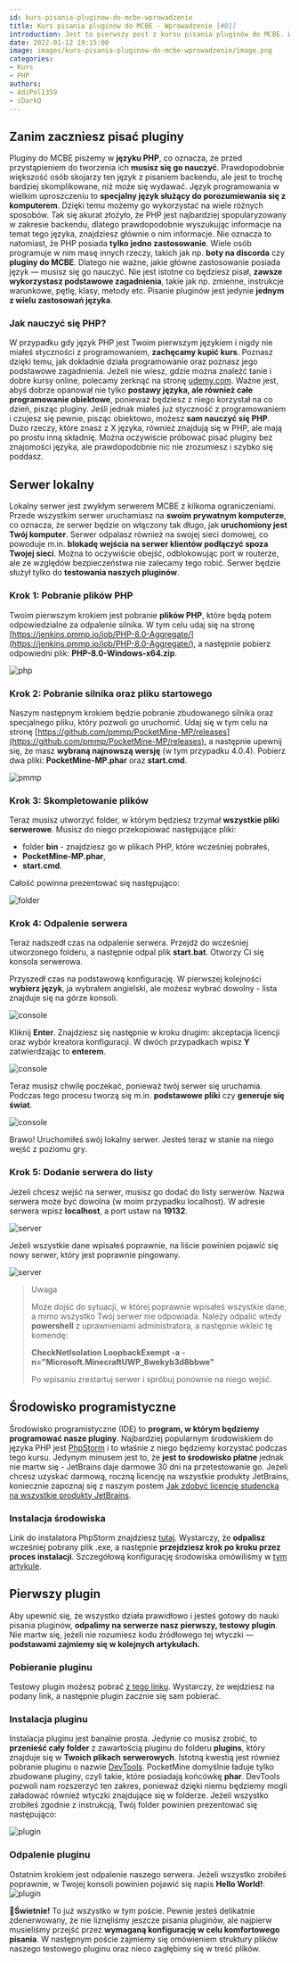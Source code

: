 ```yaml
---
id: kurs-pisania-pluginow-do-mcbe-wprowadzenie
title: Kurs pisania pluginów do MCBE - Wprowadzenie [#01]
introduction: Jest to pierwszy post z kursu pisania pluginów do MCBE. W tym artykule zajmiemy się omówieniem podstawowych zagadnień, postawieniem lokalnego serwera, zainstalowaniem środowiska programistycznego oraz odpalimy nasz pierwszy plugin.
date: 2022-01-12 19:15:00
image: images/kurs-pisania-pluginow-do-mcbe-wprowadzenie/image.png
categories:
- Kurs
- PHP
authors:
- AdiPol1359
- iDarkQ
---
```


## Zanim zaczniesz pisać pluginy
Pluginy do MCBE piszemy w <b>języku PHP</b>, co oznacza, że przed przystąpieniem do tworzenia ich <b>musisz się go nauczyć</b>. Prawdopodobnie większość osób skojarzy ten język z pisaniem backendu, ale jest to trochę bardziej skomplikowane, niż może się wydawać. Język programowania w wielkim uproszczeniu to <b>specjalny język służący do porozumiewania się z komputerem</b>. Dzięki temu możemy go wykorzystać na wiele różnych sposobów. Tak się akurat złożyło, że PHP jest najbardziej spopularyzowany w zakresie backendu, dlatego prawdopodobnie wyszukując informacje na temat tego języka, znajdziesz głównie o nim informacje. Nie oznacza to natomiast, że PHP posiada <b>tylko jedno zastosowanie</b>. Wiele osób programuje w nim masę innych rzeczy, takich jak np. <b>boty na discorda</b> czy <b>pluginy do MCBE</b>. Dlatego nie ważne, jakie główne zastosowanie posiada język — musisz się go nauczyć. Nie jest istotne co będziesz pisał, <b>zawsze wykorzystasz podstawowe zagadnienia</b>, takie jak np. zmienne, instrukcje warunkowe, pętlę, klasy, metody etc. Pisanie pluginów jest jedynie <b>jednym z wielu zastosowań języka</b>.

### Jak nauczyć się PHP?
W przypadku gdy język PHP jest Twoim pierwszym językiem i nigdy nie miałeś styczności z programowaniem, <b>zachęcamy kupić kurs</b>. Poznasz dzięki temu, jak dokładnie działa programowanie oraz poznasz jego podstawowe zagadnienia. Jeżeli nie wiesz, gdzie można znaleźć tanie i dobre kursy online, polecamy zerknąć na stronę [udemy.com](https://udemy.com). Ważne jest, abyś dobrze opanował nie tylko <b>postawy języka, ale również całe programowanie obiektowe</b>, ponieważ będziesz z niego korzystał na co dzień, pisząc pluginy. Jeśli jednak miałeś już styczność z programowaniem i czujesz się pewnie, pisząc obiektowo, możesz <b>sam nauczyć się PHP</b>. Dużo rzeczy, które znasz z X języka, również znajdują się w PHP, ale mają po prostu inną składnię. Można oczywiście próbować pisać pluginy bez znajomości języka, ale prawdopodobnie nic nie zrozumiesz i szybko się poddasz.

## Serwer lokalny
Lokalny serwer jest zwykłym serwerem MCBE z kilkoma ograniczeniami. Przede wszystkim serwer uruchamiasz na <b>swoim prywatnym komputerze</b>, co oznacza, że serwer będzie on włączony tak długo, jak <b>uruchomiony jest Twój komputer</b>. Serwer odpalasz również na swojej sieci domowej, co powoduje m.in. <b>blokadę wejścia na serwer klientów podłączyć spoza Twojej sieci</b>. Można to oczywiście obejść, odblokowując port w routerze, ale ze względów bezpieczeństwa nie zalecamy tego robić. Serwer będzie służył tylko do <b>testowania naszych pluginów</b>.

### Krok 1: Pobranie plików PHP
Twoim pierwszym krokiem jest pobranie <b>plików PHP</b>, które będą potem odpowiedzialne za odpalenie silnika. W tym celu udaj się na stronę [https://jenkins.pmmp.io/job/PHP-8.0-Aggregate/](https://jenkins.pmmp.io/job/PHP-8.0-Aggregate/), a następnie pobierz odpowiedni plik: <b>PHP-8.0-Windows-x64.zip</b>.

![php](images/kurs-pisania-pluginow-do-mcbe-wprowadzenie/php.png)

### Krok 2: Pobranie silnika oraz pliku startowego
Naszym następnym krokiem będzie pobranie zbudowanego silnika oraz specjalnego pliku, który pozwoli go uruchomić. Udaj się w tym celu na stronę [https://github.com/pmmp/PocketMine-MP/releases](https://github.com/pmmp/PocketMine-MP/releases), a następnie upewnij się, że masz <b>wybraną najnowszą wersję</b> (w tym przypadku 4.0.4). Pobierz dwa pliki: <b>PocketMine-MP.phar</b> oraz <b>start.cmd</b>.

![pmmp](images/kurs-pisania-pluginow-do-mcbe-wprowadzenie/pmmp.png)

### Krok 3: Skompletowanie plików
Teraz musisz utworzyć folder, w którym będziesz trzymał <b>wszystkie pliki serwerowe</b>. Musisz do niego przekopiować następujące pliki:
- folder <b>bin</b> - znajdziesz go w plikach PHP, które wcześniej pobrałeś,
- <b>PocketMine-MP.phar</b>,
- <b>start.cmd</b>.

Całość powinna prezentować się następująco:

![folder](images/kurs-pisania-pluginow-do-mcbe-wprowadzenie/folder.png)

### Krok 4: Odpalenie serwera
Teraz nadszedł czas na odpalenie serwera. Przejdź do wcześniej utworzonego folderu, a następnie odpal plik <b>start.bat</b>. Otworzy Ci się konsola serwerowa.

Przyszedł czas na podstawową konfigurację. W pierwszej kolejności <b>wybierz język</b>, ja wybrałem angielski, ale możesz wybrać dowolny - lista znajduje się na górze konsoli.

![console](images/kurs-pisania-pluginow-do-mcbe-wprowadzenie/console1.png)

Kliknij <b>Enter</b>. Znajdziesz się następnie w kroku drugim: akceptacja licencji oraz wybór kreatora konfiguracji. W dwóch przypadkach wpisz <b>Y</b> zatwierdzając to <b>enterem</b>.

![console](images/kurs-pisania-pluginow-do-mcbe-wprowadzenie/console2.png)

Teraz musisz chwilę poczekać, ponieważ twój serwer się uruchamia. Podczas tego procesu tworzą się m.in. <b>podstawowe pliki</b> czy <b>generuje się świat</b>.

![console](images/kurs-pisania-pluginow-do-mcbe-wprowadzenie/console3.png)

Brawo! Uruchomiłeś swój lokalny serwer. Jesteś teraz w stanie na niego wejść z poziomu gry.

### Krok 5: Dodanie serwera do listy
Jeżeli chcesz wejść na serwer, musisz go dodać do listy serwerów. Nazwa serwera może być dowolna (w moim przypadku localhost). W adresie serwera wpisz <b>localhost</b>, a port ustaw na <b>19132</b>.

![server](images/kurs-pisania-pluginow-do-mcbe-wprowadzenie/server1.png)

Jeżeli wszystkie dane wpisałeś poprawnie, na liście powinien pojawić się nowy serwer, który jest poprawnie pingowany.

![server](images/kurs-pisania-pluginow-do-mcbe-wprowadzenie/server2.png)

>Uwaga
>
> Może dojść do sytuacji, w której poprawnie wpisałeś wszystkie dane, a mimo wszystko Twój serwer nie odpowiada. Należy odpalić wtedy <b>powershell</b> z uprawnieniami administratora, a następnie wkleić tę komendę:
>
> <b>CheckNetIsolation LoopbackExempt -a -n="Microsoft.MinecraftUWP_8wekyb3d8bbwe"</b>
> 
> Po wpisaniu zrestartuj serwer i spróbuj ponownie na niego wejść.

## Środowisko programistyczne

Środowisko programistyczne (IDE) to <b>program, w którym będziemy programować nasze pluginy</b>. Najbardziej popularnym środowiskiem do języka PHP jest [PhpStorm](https://www.jetbrains.com/phpstorm/) i to właśnie z niego będziemy korzystać podczas tego kursu. Jedynym minusem jest to, że <b>jest to środowisko płatne</b> jednak nie martw się - JetBrains daje darmowe 30 dni na przetestowanie go. Jeżeli chcesz uzyskać darmową, roczną licencję na wszystkie produkty JetBrains, koniecznie zapoznaj się z naszym postem [Jak zdobyć licencję studencką na wszystkie produkty JetBrains](#).

### Instalacja środowiska
Link do instalatora PhpStorm znajdziesz [tutaj](https://www.jetbrains.com/phpstorm/download/download-thanks.html). Wystarczy, że <b>odpalisz</b> wcześniej pobrany plik .exe, a następnie <b>przejdziesz krok po kroku przez proces instalacji</b>. Szczegółową konfigurację środowiska omówiliśmy w [tym artykule](#).

## Pierwszy plugin
Aby upewnić się, że wszystko działa prawidłowo i jesteś gotowy do nauki pisania pluginów, <b>odpalimy na serwerze nasz pierwszy, testowy plugin</b>. Nie martw się, jeżeli nie rozumiesz kodu źródłowego tej wtyczki — <b>podstawami zajmiemy się w kolejnych artykułach.</b>

### Pobieranie pluginu
Testowy plugin możesz pobrać [z tego linku](files/kurs-pisania-pluginow-do-mcbe-wprowadzenie/FirstPlugin.zip). Wystarczy, że wejdziesz na podany link, a następnie plugin zacznie się sam pobierać.

### Instalacja pluginu
Instalacja pluginu jest banalnie prosta. Jedynie co musisz zrobić, to <b>przenieść cały folder</b> z zawartością pluginu do folderu <b>plugins</b>, który znajduje się w <b>Twoich plikach serwerowych</b>. Istotną kwestią jest również pobranie pluginu o nazwie [DevTools](https://poggit.pmmp.io/p/DevTools). PocketMine domyślnie ładuje tylko zbudowane pluginy, czyli takie, które posiadają końcówkę <b>phar</b>. DevTools pozwoli nam rozszerzyć ten zakres, ponieważ dzięki niemu będziemy mogli załadować również wtyczki znajdujące się w folderze. Jeżeli wszystko zrobiłeś zgodnie z instrukcją, Twój folder powinien prezentować się następująco:

![plugin](images/kurs-pisania-pluginow-do-mcbe-wprowadzenie/plugin1.png)

### Odpalenie pluginu
Ostatnim krokiem jest odpalenie naszego serwera. Jeżeli wszystko zrobiłeś poprawnie, w Twojej konsoli powinien pojawić się napis <b>Hello World!</b>:
![plugin](images/kurs-pisania-pluginow-do-mcbe-wprowadzenie/plugin2.png)

🥳<b>Świetnie!</b> To już wszystko w tym poście. Pewnie jesteś delikatnie zdenerwowany, że nie liznęliśmy jeszcze pisania pluginów, ale najpierw musieliśmy przejść przez <b>wymaganą konfigurację w celu komfortowego pisania</b>. W następnym poście zajmiemy się omówieniem struktury plików naszego testowego pluginu oraz nieco zagłębimy się w treść plików.